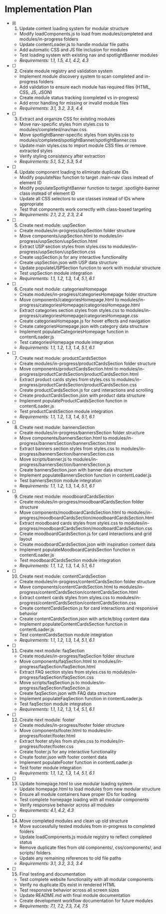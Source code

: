# Implementation Plan

- [x] 1. Update content loading system for modular structure

  - Modify loadComponents.js to load from modules/completed and modules/in-progress folders
  - Update contentLoader.js to handle modular file paths
  - Add automatic CSS and JS file inclusion for modules
  - Test loading system with existing nav and spotlightBanner modules
  - _Requirements: 1.1, 1.5, 4.1, 4.2, 4.3_

- [ ] 2. Create module registry and validation system

  - Implement module discovery system to scan completed and in-progress folders
  - Add validation to ensure each module has required files (HTML, CSS, JS, JSON)
  - Create module status tracking (completed vs in-progress)
  - Add error handling for missing or invalid module files
  - _Requirements: 3.1, 3.2, 3.3, 4.4_

- [ ] 3. Extract and organize CSS for existing modules

  - Move nav-specific styles from styles.css to modules/completed/nav/nav.css
  - Move spotlightBanner-specific styles from styles.css to modules/completed/spotlightBanner/spotlightBanner.css
  - Update main styles.css to import module CSS files or remove extracted styles
  - Verify styling consistency after extraction
  - _Requirements: 5.1, 5.2, 5.3, 5.4_

- [ ] 4. Update component loading to eliminate duplicate IDs

  - Modify populateNav function to target .main-nav class instead of element ID
  - Modify populateSpotlightBanner function to target .spotlight-banner class instead of element ID
  - Update all CSS selectors to use classes instead of IDs where appropriate
  - Test that components work correctly with class-based targeting
  - _Requirements: 2.1, 2.2, 2.3, 2.4_

- [ ] 5. Create next module: uspSection

  - Create modules/in-progress/uspSection folder structure
  - Move components/uspSection.html to modules/in-progress/uspSection/uspSection.html
  - Extract USP section styles from styles.css to modules/in-progress/uspSection/uspSection.css
  - Create uspSection.js for any interactive functionality
  - Create uspSection.json with USP data structure
  - Update populateUSPSection function to work with modular structure
  - Test uspSection module integration
  - _Requirements: 1.1, 1.2, 1.3, 1.4, 5.1, 6.1_

- [ ] 6. Create next module: categoriesHomepage

  - Create modules/in-progress/categoriesHomepage folder structure
  - Move components/categoriesHomepage.html to modules/in-progress/categoriesHomepage/categoriesHomepage.html
  - Extract categories section styles from styles.css to modules/in-progress/categoriesHomepage/categoriesHomepage.css
  - Create categoriesHomepage.js for hover effects and navigation
  - Create categoriesHomepage.json with category data structure
  - Implement populateCategoriesHomepage function in contentLoader.js
  - Test categoriesHomepage module integration
  - _Requirements: 1.1, 1.2, 1.3, 1.4, 5.1, 6.1_

- [ ] 7. Create next module: productCardsSection

  - Create modules/in-progress/productCardsSection folder structure
  - Move components/productCardsSection.html to modules/in-progress/productCardsSection/productCardsSection.html
  - Extract product cards styles from styles.css to modules/in-progress/productCardsSection/productCardsSection.css
  - Create productCardsSection.js for card interactions and scrolling
  - Create productCardsSection.json with product data structure
  - Implement populateProductCardsSection function in contentLoader.js
  - Test productCardsSection module integration
  - _Requirements: 1.1, 1.2, 1.3, 1.4, 5.1, 6.1_

- [ ] 8. Create next module: bannersSection

  - Create modules/in-progress/bannersSection folder structure
  - Move components/bannersSection.html to modules/in-progress/bannersSection/bannersSection.html
  - Extract banners section styles from styles.css to modules/in-progress/bannersSection/bannersSection.css
  - Move scripts/banner.js to modules/in-progress/bannersSection/bannersSection.js
  - Create bannersSection.json with banner data structure
  - Implement populateBannersSection function in contentLoader.js
  - Test bannersSection module integration
  - _Requirements: 1.1, 1.2, 1.3, 1.4, 5.1, 6.1_

- [ ] 9. Create next module: moodboardCardsSection

  - Create modules/in-progress/moodboardCardsSection folder structure
  - Move components/moodboardCardsSection.html to modules/in-progress/moodboardCardsSection/moodboardCardsSection.html
  - Extract moodboard cards styles from styles.css to modules/in-progress/moodboardCardsSection/moodboardCardsSection.css
  - Create moodboardCardsSection.js for card interactions and grid layout
  - Create moodboardCardsSection.json with inspiration content data
  - Implement populateMoodboardCardsSection function in contentLoader.js
  - Test moodboardCardsSection module integration
  - _Requirements: 1.1, 1.2, 1.3, 1.4, 5.1, 6.1_

- [ ] 10. Create next module: contentCardsSection

  - Create modules/in-progress/contentCardsSection folder structure
  - Move components/contentCardsSection.html to modules/in-progress/contentCardsSection/contentCardsSection.html
  - Extract content cards styles from styles.css to modules/in-progress/contentCardsSection/contentCardsSection.css
  - Create contentCardsSection.js for card interactions and responsive behavior
  - Create contentCardsSection.json with article/blog content data
  - Implement populateContentCardsSection function in contentLoader.js
  - Test contentCardsSection module integration
  - _Requirements: 1.1, 1.2, 1.3, 1.4, 5.1, 6.1_

- [ ] 11. Create next module: faqSection

  - Create modules/in-progress/faqSection folder structure
  - Move components/faqSection.html to modules/in-progress/faqSection/faqSection.html
  - Extract FAQ section styles from styles.css to modules/in-progress/faqSection/faqSection.css
  - Move scripts/faqSection.js to modules/in-progress/faqSection/faqSection.js
  - Create faqSection.json with FAQ data structure
  - Implement populateFaqSection function in contentLoader.js
  - Test faqSection module integration
  - _Requirements: 1.1, 1.2, 1.3, 1.4, 5.1, 6.1_

- [ ] 12. Create next module: footer

  - Create modules/in-progress/footer folder structure
  - Move components/footer.html to modules/in-progress/footer/footer.html
  - Extract footer styles from styles.css to modules/in-progress/footer/footer.css
  - Create footer.js for any interactive functionality
  - Create footer.json with footer content data
  - Implement populateFooter function in contentLoader.js
  - Test footer module integration
  - _Requirements: 1.1, 1.2, 1.3, 1.4, 5.1, 6.1_

- [ ] 13. Update homepage.html to use modular loading system

  - Update homepage.html to load modules from new modular structure
  - Ensure all module containers have proper IDs for loading
  - Test complete homepage loading with all modular components
  - Verify responsive behavior across all modules
  - _Requirements: 4.1, 4.2, 4.3_

- [ ] 14. Move completed modules and clean up old structure

  - Move successfully tested modules from in-progress to completed folders
  - Update loadComponents.js module registry to reflect completed status
  - Remove duplicate files from old components/, css/components/, and scripts/ folders
  - Update any remaining references to old file paths
  - _Requirements: 3.1, 3.2, 3.3, 3.4_

- [ ] 15. Final testing and documentation
  - Test complete website functionality with all modular components
  - Verify no duplicate IDs exist in rendered HTML
  - Test responsive behavior across all screen sizes
  - Update README.md with final module documentation
  - Create development workflow documentation for future modules
  - _Requirements: 7.1, 7.2, 7.3, 7.4, 7.5_
